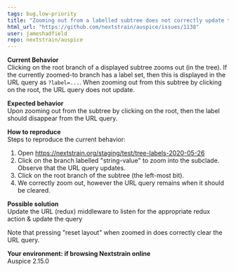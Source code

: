 ```yaml
---
tags: bug,low-priority
title: "Zooming out from a labelled subtree does not correctly update the URL query"
html_url: "https://github.com/nextstrain/auspice/issues/1138"
user: jameshadfield
repo: nextstrain/auspice
---
```


**Current Behavior**  
Clicking on the root branch of a displayed subtree zooms out (in the tree). If the currently zoomed-to branch has a label set, then this is displayed in the URL query as `?label=...`. When zooming out from this subtree by clicking on the root, the URL query does not update.

**Expected behavior**  
Upon zooming out from the subtree by clicking on the root, then the label should disappear from the URL query.

**How to reproduce**  
Steps to reproduce the current behavior:  
1. Open https://nextstrain.org/staging/test/tree-labels-2020-05-26
2. Click on the branch labelled "string-value" to zoom into the subclade. Observe that the URL query updates.
3. Click on the root branch of the subtree (the left-most bit).
4. We correctly zoom out, however the URL query remains when it should be cleared.

**Possible solution**  
Update the URL (redux) middleware to listen for the appropriate redux action & update the query

Note that pressing "reset layout" when zoomed in does correctly clear the URL query.

**Your environment: if browsing Nextstrain online**  
Auspice 2.15.0

